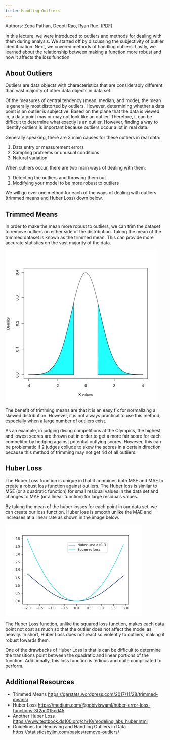 ```yaml
---
title: Handling Outliers
---
```

Authors: Zeba Pathan, Deepti Rao, Ryan Rue. ([PDF](../../static/b-11-outliers.pdf))

In this lecture, we were introduced to outliers and methods for dealing with them during analysis. We started off by discussing the subjectivity of outlier identification. Next, we covered methods of handling outliers. Lastly, we learned about the relationship between making a function more robust and how it affects the loss function.

## About Outliers
Outliers are data objects with characteristics that are considerably different than vast majority of other data objects in data set. 

Of the measures of central tendency (mean, median, and mode), the mean is generally most distorted by outliers. However, determining whether a data point is an outlier is subjective. Based on the plane that the data is viewed in, a data point may or may not look like an outlier. Therefore, it can be difficult to determine what exactly is an outlier. However, finding a way to identify outliers is important because outliers occur  a lot in real data.

Generally speaking, there are 3 main causes for these outliers in real data:
1. Data entry or measurement errors
2. Sampling problems or unusual conditions
3. Natural variation

When outliers occur, there are two main ways of dealing with them:
1. Detecting the outliers and throwing them out
2. Modifying your model to be more robust to outliers

We will go over one method for each of the ways of dealing with outliers (trimmed means and Huber Loss) down below.


## Trimmed Means
In order to make the mean more robust to outliers, we can trim the dataset to remove outliers on either side of the distribution. Taking the mean of the trimmed dataset is known as the trimmed mean. This can provide more accurate statistics on the vast majority of the data.

![trimmed_mean](trimmed_mean.jpg) 

The benefit of trimming means are that it is an easy fix for normalizing a skewed distribution. However, it is not always practical to use this method, especially when a large number of outliers exist. 

As an example, in judging diving competitions at the Olympics, the highest and lowest scores are thrown out in order to get a more fair score for each competitor by hedging against potential outlying scores. However, this can be problematic if 2 judges collude to skew the scores in a certain direction because this method of trimming may not get rid of all outliers.

## Huber Loss
The Huber Loss function is unique in that it combines both MSE and MAE to create a robust loss function against outliers. The Huber loss is similar to MSE (or a quadratic function) for small residual values in the data set and changes to MAE (or a linear function) for large residuals values.

By taking the mean of the huber losses for each point in our data set, we can create our loss function. Huber loss is smooth unlike the MAE and increases at a linear rate as shown in the image below. 

![huber_loss](huber_loss.png)

The Huber Loss function, unlike the squared loss function, makes each data point not cost as much so that the outlier does not affect the model as heavily. In short, Huber Loss does not react so violently to outliers, making it robust towards them.

One of the drawbacks of Huber Loss is that is can be difficult to determine the transitions point between the quadratic and linear portions of the function. Additionally, this loss function is tedious and quite complicated to perform.

## Additional Resources
- Trimmed Means https://garstats.wordpress.com/2017/11/28/trimmed-means/
- Huber Loss https://medium.com/@gobiviswaml/huber-error-loss-functions-3f2ac015cd45
- Another Huber Loss https://www.textbook.ds100.org/ch/10/modeling_abs_huber.html
- Guidelines for Removing and Handling Outliers in Data https://statisticsbyjim.com/basics/remove-outliers/
